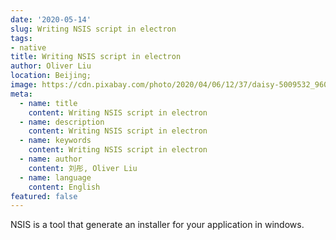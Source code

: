 ```yaml
---
date: '2020-05-14'
slug: Writing NSIS script in electron
tags:
- native
title: Writing NSIS script in electron
author: Oliver Liu
location: Beijing;
image: https://cdn.pixabay.com/photo/2020/04/06/12/37/daisy-5009532_960_720.jpg
meta:
  - name: title
    content: Writing NSIS script in electron
  - name: description
    content: Writing NSIS script in electron
  - name: keywords
    content: Writing NSIS script in electron
  - name: author
    content: 刘彤, Oliver Liu
  - name: language
    content: English
featured: false
---
```


NSIS is a tool that generate an installer for your application in windows. 
